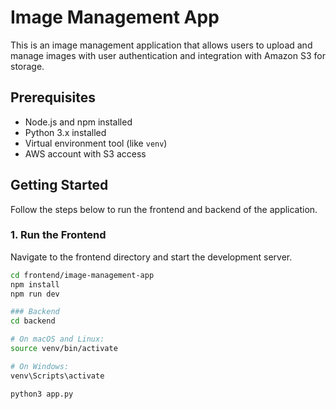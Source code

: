 # Image Management App

This is an image management application that allows users to upload and manage images with user authentication and integration with Amazon S3 for storage.

## Prerequisites

- Node.js and npm installed
- Python 3.x installed
- Virtual environment tool (like `venv`)
- AWS account with S3 access

## Getting Started

Follow the steps below to run the frontend and backend of the application.

### 1. Run the Frontend

Navigate to the frontend directory and start the development server.

```bash
cd frontend/image-management-app
npm install
npm run dev

### Backend
cd backend

# On macOS and Linux:
source venv/bin/activate

# On Windows:
venv\Scripts\activate

python3 app.py
